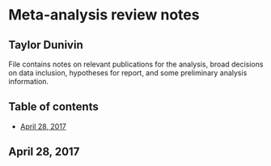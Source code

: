 # Meta-analysis review notes
## Taylor Dunivin
File contains notes on relevant publications for the analysis, broad decisions on data inclusion, hypotheses for report, and some preliminary analysis information. 

## Table of contents
* [April 28, 2017]()


## April 28, 2017
